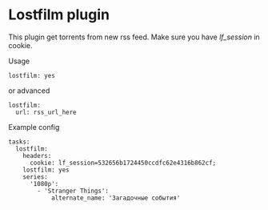 # Lostfilm plugin
This plugin get torrents from new rss feed. Make sure you have  _lf_session_ in cookie.

Usage

```
lostfilm: yes
```
or advanced
```
lostfilm:
  url: rss_url_here
```

Example config
```
tasks:
  lostfilm:
    headers:
      cookie: lf_session=532656b1724450ccdfc62e4316b862cf;
    lostfilm: yes
    series:
      '1080p':
        - 'Stranger Things':
            alternate_name: 'Загадочные события'
```